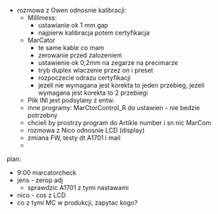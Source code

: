 - rozmowa z Owen odnosnie kalibracji:
	- Millimess: 
		- ustawianie ok 1 mm gap
		- najpierw kalibracja potem certyfikacja
	- MarCator
		- te same kable co mam
		- zerowanie przed zalozeniem
		- ustawienie ok 0,2mm na zegarze na precimarze
		- tryb duplex wlaczenie przez on i preset
		- rozpoczecie odrazu certyfikacji
		- jezeli nie wymagana jest korekta to jeden przebieg, jezeli wymagana jest korekta to 2 przebiegi
	- Plik INI jest podsylany z entw.
	- inne programy: MarCtorControl_R do ustawien - nie bedzie potrzebny
	- chcieli by prostrzy program do Artikle number i sn nic MarCom
	- rozmowa z Nico odnosnie LCD (display)
	- zmiana FW, testy dt A1701 i mail
	- 

plan:
- 9:00 marcatorcheck
- jens - zerop adj
	- sprawdzic A1701 z tymi nastawami
- nico - cos z LCD
- co z tymi MC w produkcji, zapytac kogo?